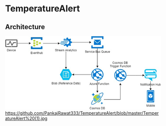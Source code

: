 # TemperatureAlert

## Architecture
![alt text](https://github.com/PankajRawat333/TemperatureAlert/blob/master/TemperatureAlert%20(1).jpg)
https://github.com/PankajRawat333/TemperatureAlert/blob/master/TemperatureAlert%20(1).jpg

